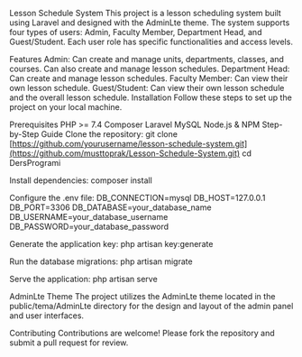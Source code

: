 Lesson Schedule System
This project is a lesson scheduling system built using Laravel and designed with the AdminLte theme. The system supports four types of users: Admin, Faculty Member, Department Head, and Guest/Student. Each user role has specific functionalities and access levels.

Features
Admin: Can create and manage units, departments, classes, and courses. Can also create and manage lesson schedules.
Department Head: Can create and manage lesson schedules.
Faculty Member: Can view their own lesson schedule.
Guest/Student: Can view their own lesson schedule and the overall lesson schedule.
Installation
Follow these steps to set up the project on your local machine.

Prerequisites
PHP >= 7.4
Composer
Laravel
MySQL
Node.js & NPM
Step-by-Step Guide
Clone the repository:
git clone [https://github.com/yourusername/lesson-schedule-system.git](https://github.com/musttoprak/Lesson-Schedule-System.git)
cd DersProgrami

Install dependencies:
composer install

Configure the .env file:
DB_CONNECTION=mysql
DB_HOST=127.0.0.1
DB_PORT=3306
DB_DATABASE=your_database_name
DB_USERNAME=your_database_username
DB_PASSWORD=your_database_password

Generate the application key:
php artisan key:generate

Run the database migrations:
php artisan migrate

Serve the application:
php artisan serve

AdminLte Theme
The project utilizes the AdminLte theme located in the public/tema/AdminLte directory for the design and layout of the admin panel and user interfaces.

Contributing
Contributions are welcome! Please fork the repository and submit a pull request for review.

